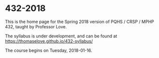 # 432-2018
This is the home page for the Spring 2018 version of PQHS / CRSP / MPHP 432, taught by Professor Love.

The syllabus is under development, and can be found at https://thomaselove.github.io/432-syllabus/

The course begins on Tuesday, 2018-01-16.
